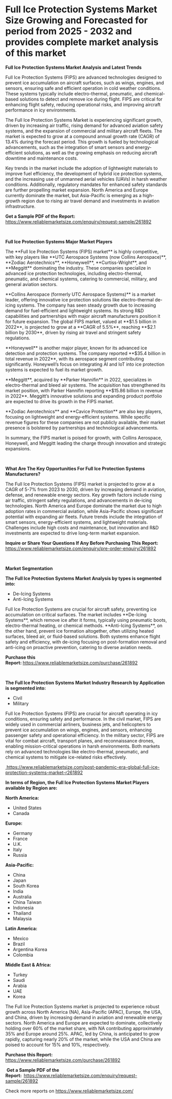 <p><h1>Full Ice Protection Systems Market Size Growing and Forecasted for period from 2025 - 2032 and provides complete market analysis of this market</h1></p><p><strong>Full Ice Protection Systems Market Analysis and Latest Trends</strong></p>
<p><p>Full Ice Protection Systems (FIPS) are advanced technologies designed to prevent ice accumulation on aircraft surfaces, such as wings, engines, and sensors, ensuring safe and efficient operation in cold weather conditions. These systems typically include electro-thermal, pneumatic, and chemical-based solutions to detect and remove ice during flight. FIPS are critical for enhancing flight safety, reducing operational risks, and improving aircraft performance in icy environments.</p><p>The Full Ice Protection Systems Market is experiencing significant growth, driven by increasing air traffic, rising demand for advanced aviation safety systems, and the expansion of commercial and military aircraft fleets. The market is expected to grow at a compound annual growth rate (CAGR) of 13.4% during the forecast period. This growth is fueled by technological advancements, such as the integration of smart sensors and energy-efficient solutions, as well as the growing emphasis on reducing aircraft downtime and maintenance costs.</p><p>Key trends in the market include the adoption of lightweight materials to improve fuel efficiency, the development of hybrid ice protection systems, and the increasing use of unmanned aerial vehicles (UAVs) in harsh weather conditions. Additionally, regulatory mandates for enhanced safety standards are further propelling market expansion. North America and Europe currently dominate the market, but Asia-Pacific is emerging as a high-growth region due to rising air travel demand and investments in aviation infrastructure.</p></p>
<p><strong>Get a Sample PDF of the Report:&nbsp;</strong> <a href="https://www.reliablemarketsize.com/enquiry/request-sample/261892?utm_campaign=2005&utm_medium=2&utm_source=Github&utm_content=ia&utm_term=21012025&utm_id=full-ice-protection-systems">https://www.reliablemarketsize.com/enquiry/request-sample/261892</a></p>
<p>&nbsp;</p>
<p><strong>Full Ice Protection Systems Major Market Players</strong></p>
<p><p>The **Full Ice Protection Systems (FIPS) market** is highly competitive, with key players like **UTC Aerospace Systems (now Collins Aerospace)**, **Zodiac Aerotechnics**, **Honeywell**, **Curtiss-Wright**, and **Meggitt** dominating the industry. These companies specialize in advanced ice protection technologies, including electro-thermal, pneumatic, and chemical systems, catering to commercial, military, and general aviation sectors.</p><p>**Collins Aerospace (formerly UTC Aerospace Systems)** is a market leader, offering innovative ice protection solutions like electro-thermal de-icing systems. The company has seen steady growth due to increasing demand for fuel-efficient and lightweight systems. Its strong R&D capabilities and partnerships with major aircraft manufacturers position it for future expansion. The global FIPS market, valued at **$1.5 billion in 2022**, is projected to grow at a **CAGR of 5.5%**, reaching **$2.1 billion by 2030**, driven by rising air travel and stringent safety regulations.</p><p>**Honeywell** is another major player, known for its advanced ice detection and protection systems. The company reported **$35.4 billion in total revenue in 2022**, with its aerospace segment contributing significantly. Honeywell’s focus on integrating AI and IoT into ice protection systems is expected to fuel its market growth.</p><p>**Meggitt**, acquired by **Parker Hannifin** in 2022, specializes in electro-thermal and bleed air systems. The acquisition has strengthened its market position, with Parker Hannifin reporting **$15.86 billion in revenue in 2022**. Meggitt’s innovative solutions and expanding product portfolio are expected to drive its growth in the FIPS market.</p><p>**Zodiac Aerotechnics** and **Cavice Protection** are also key players, focusing on lightweight and energy-efficient systems. While specific revenue figures for these companies are not publicly available, their market presence is bolstered by partnerships and technological advancements.</p><p>In summary, the FIPS market is poised for growth, with Collins Aerospace, Honeywell, and Meggitt leading the charge through innovation and strategic expansions.</p></p>
<p>&nbsp;</p>
<p><strong>What Are The Key Opportunities For Full Ice Protection Systems Manufacturers?</strong></p>
<p><p>The Full Ice Protection Systems (FIPS) market is projected to grow at a CAGR of 5-7% from 2023 to 2030, driven by increasing demand in aviation, defense, and renewable energy sectors. Key growth factors include rising air traffic, stringent safety regulations, and advancements in de-icing technologies. North America and Europe dominate the market due to high adoption rates in commercial aviation, while Asia-Pacific shows significant potential with expanding air fleets. Future trends include the integration of smart sensors, energy-efficient systems, and lightweight materials. Challenges include high costs and maintenance, but innovation and R&D investments are expected to drive long-term market expansion.</p></p>
<p><strong>Inquire or Share Your Questions If Any Before Purchasing This Report:</strong> <a href="https://www.reliablemarketsize.com/enquiry/pre-order-enquiry/261892?utm_campaign=2005&utm_medium=2&utm_source=Github&utm_content=ia&utm_term=21012025&utm_id=full-ice-protection-systems">https://www.reliablemarketsize.com/enquiry/pre-order-enquiry/261892</a></p>
<p>&nbsp;</p>
<p><strong>Market Segmentation</strong></p>
<p><strong>The Full Ice Protection Systems Market Analysis by types is segmented into:</strong></p>
<p><ul><li>De-Icing Systems</li><li>Anti-Icing Systems</li></ul></p>
<p><p>Full Ice Protection Systems are crucial for aircraft safety, preventing ice accumulation on critical surfaces. The market includes **De-Icing Systems**, which remove ice after it forms, typically using pneumatic boots, electro-thermal heating, or chemical methods. **Anti-Icing Systems**, on the other hand, prevent ice formation altogether, often utilizing heated surfaces, bleed air, or fluid-based solutions. Both systems enhance flight safety and efficiency, with de-icing focusing on post-formation removal and anti-icing on proactive prevention, catering to diverse aviation needs.</p></p>
<p><strong>Purchase this Report:&nbsp;</strong><a href="https://www.reliablemarketsize.com/purchase/261892?utm_campaign=2005&utm_medium=2&utm_source=Github&utm_content=ia&utm_term=21012025&utm_id=full-ice-protection-systems">https://www.reliablemarketsize.com/purchase/261892</a></p>
<p>&nbsp;</p>
<p><strong>The Full Ice Protection Systems Market Industry Research by Application is segmented into:</strong></p>
<p><ul><li>Civil</li><li>Military</li></ul></p>
<p><p>Full Ice Protection Systems (FIPS) are crucial for aircraft operating in icy conditions, ensuring safety and performance. In the civil market, FIPS are widely used in commercial airliners, business jets, and helicopters to prevent ice accumulation on wings, engines, and sensors, enhancing passenger safety and operational efficiency. In the military sector, FIPS are vital for combat aircraft, transport planes, and reconnaissance drones, enabling mission-critical operations in harsh environments. Both markets rely on advanced technologies like electro-thermal, pneumatic, and chemical systems to mitigate ice-related risks effectively.</p></p>
<p><a href="https://www.reliablemarketsize.com/post-pandemic-era-global-full-ice-protection-systems-market-r261892?utm_campaign=2005&utm_medium=2&utm_source=Github&utm_content=ia&utm_term=21012025&utm_id=full-ice-protection-systems">&nbsp;https://www.reliablemarketsize.com/post-pandemic-era-global-full-ice-protection-systems-market-r261892</a></p>
<p><strong>In terms of Region, the Full Ice Protection Systems Market Players available by Region are:</strong></p>
<p>
    <p> <strong> North America: </strong>
        <ul>
            <li>United States</li>
            <li>Canada</li>
        </ul>
        </p> 
    <p> <strong> Europe: </strong>
        <ul>
            <li>Germany</li>
            <li>France</li>
            <li>U.K.</li>
            <li>Italy</li>
            <li>Russia</li>
        </ul>
        </p> 
    <p> <strong> Asia-Pacific: </strong>
        <ul>
            <li>China</li>
            <li>Japan</li>
            <li>South Korea</li>
            <li>India</li>
            <li>Australia</li>
            <li>China Taiwan</li>
            <li>Indonesia</li>
            <li>Thailand</li>
            <li>Malaysia</li>
        </ul>
        </p> 
    <p> <strong> Latin America: </strong>
        <ul>
            <li>Mexico</li>
            <li>Brazil</li>
            <li>Argentina Korea</li>
            <li>Colombia</li>
        </ul>
        </p> 
    <p> <strong> Middle East & Africa: </strong>
        <ul>
            <li>Turkey</li>
            <li>Saudi</li>
            <li>Arabia</li>
            <li>UAE</li>
            <li>Korea</li>
        </ul>
    </p>
    </p>
<p><p>The Full Ice Protection Systems market is projected to experience robust growth across North America (NA), Asia-Pacific (APAC), Europe, the USA, and China, driven by increasing demand in aviation and renewable energy sectors. North America and Europe are expected to dominate, collectively holding over 60% of the market share, with NA contributing approximately 35% and Europe around 25%. APAC, led by China, is anticipated to grow rapidly, capturing nearly 20% of the market, while the USA and China are poised to account for 15% and 10%, respectively.</p></p>
<p><strong>Purchase this Report: </strong><a href="https://www.reliablemarketsize.com/purchase/261892?utm_campaign=2005&utm_medium=2&utm_source=Github&utm_content=ia&utm_term=21012025&utm_id=full-ice-protection-systems">https://www.reliablemarketsize.com/purchase/261892</a></p>
<p>&nbsp;<strong>Get a Sample PDF of the Report:&nbsp;&nbsp;</strong><a href="https://www.reliablemarketsize.com/enquiry/request-sample/261892?utm_campaign=2005&utm_medium=2&utm_source=Github&utm_content=ia&utm_term=21012025&utm_id=full-ice-protection-systems">https://www.reliablemarketsize.com/enquiry/request-sample/261892</a></p>
<p><strong></strong></p>
<p>Check more reports on <a href="https://www.reliablemarketsize.com/?utm_campaign=2005&utm_medium=2&utm_source=Github&utm_content=ia&utm_term=21012025&utm_id=full-ice-protection-systems">https://www.reliablemarketsize.com/</a></p>
